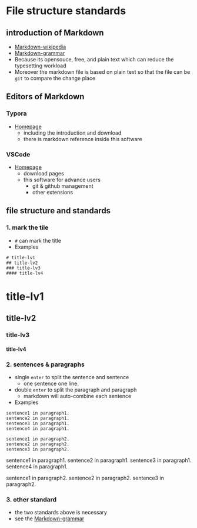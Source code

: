 # File structure standards

## introduction of Markdown

-   [Markdown-wikipedia](https://en.wikipedia.org/wiki/Markdown)
-   [Markdown-grammar](https://www.markdownguide.org/basic-syntax/)
-   Because its opensouce, free, and plain text which can reduce the typesetting workload
-   Moreover the markdown file is based on plain text so that the file can be `git` to compare the change place

## Editors of Markdown

### Typora

-   [Homepage](https://typora.io/)
    -   including the introduction and download
    -   there is markdown reference inside this software

### VSCode

-   [Homepage](https://code.visualstudio.com/)
    -   download pages
    -   this software for advance users
        -   git & github management
        -   other extensions

## file structure and standards

### 1. mark the tile

-   `#` can mark the title
-   Examples

```
# title-lv1
## title-lv2
### title-lv3
#### title-lv4
```

# title-lv1

## title-lv2

### title-lv3

#### title-lv4

### 2. sentences & paragraphs

-   single `enter` to split the sentence and sentence
    -   one sentence one line.
-   double `enter` to split the paragraph and paragraph
    -   markdown will auto-combine each sentence
-   Examples

```
sentence1 in paragraph1.
sentence2 in paragraph1.
sentence3 in paragraph1.
sentence4 in paragraph1.

sentence1 in paragraph2.
sentence2 in paragraph2.
sentence3 in paragraph2.
```

sentence1 in paragraph1.
sentence2 in paragraph1.
sentence3 in paragraph1.
sentence4 in paragraph1.

sentence1 in paragraph2.
sentence2 in paragraph2.
sentence3 in paragraph2.

### 3. other standard

-   the two standards above is necessary
-   see the [Markdown-grammar](https://www.markdownguide.org/basic-syntax/)

